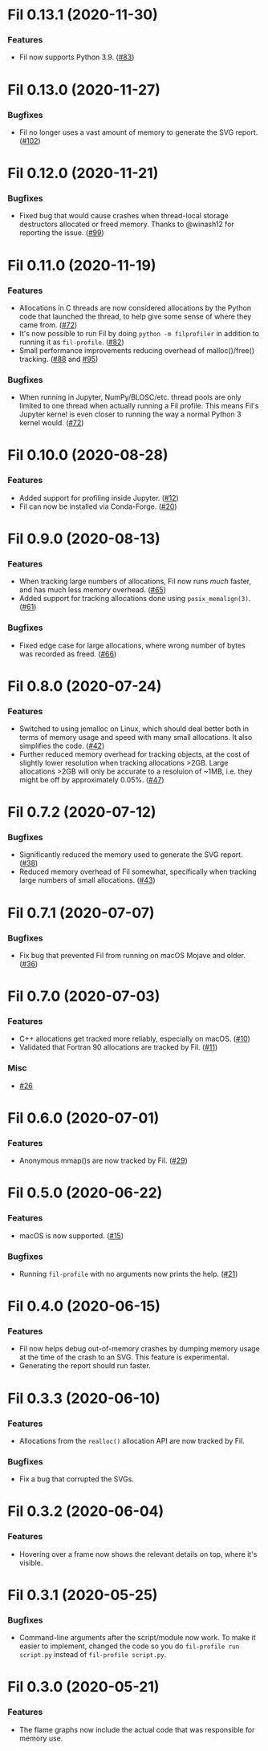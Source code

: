 # Fil 0.13.1 (2020-11-30)


### Features

- Fil now supports Python 3.9. ([#83](https://github.com/pythonspeed/filprofiler/issues/83))


# Fil 0.13.0 (2020-11-27)


### Bugfixes

- Fil no longer uses a vast amount of memory to generate the SVG report. ([#102](https://github.com/pythonspeed/filprofiler/issues/102))


# Fil 0.12.0 (2020-11-21)


### Bugfixes

- Fixed bug that would cause crashes when thread-local storage destructors allocated or freed memory. Thanks to @winash12 for reporting the issue. ([#99](https://github.com/pythonspeed/filprofiler/issues/99))


# Fil 0.11.0 (2020-11-19)

### Features

- Allocations in C threads are now considered allocations by the Python code that launched the thread, to help give some sense of where they came from. ([#72](https://github.com/pythonspeed/filprofiler/issues/72))
- It's now possible to run Fil by doing `python -m filprofiler` in addition to running it as `fil-profile`. ([#82](https://github.com/pythonspeed/filprofiler/issues/82))
- Small performance improvements reducing overhead of malloc()/free() tracking. ([#88](https://github.com/pythonspeed/filprofiler/issues/88) and [#95](https://github.com/pythonspeed/filprofiler/issues/95))


### Bugfixes

- When running in Jupyter, NumPy/BLOSC/etc. thread pools are only limited to one thread when actually running a Fil profile. This means Fil's Jupyter kernel is even closer to running the way a normal Python 3 kernel would. ([#72](https://github.com/pythonspeed/filprofiler/issues/72))


# Fil 0.10.0 (2020-08-28)


### Features

- Added support for profiling inside Jupyter. ([#12](https://github.com/pythonspeed/filprofiler/issues/12))
- Fil can now be installed via Conda-Forge. ([#20](https://github.com/pythonspeed/filprofiler/issues/20))


# Fil 0.9.0 (2020-08-13)


### Features

- When tracking large numbers of allocations, Fil now runs _much_ faster, and has much less memory overhead. ([#65](https://github.com/pythonspeed/filprofiler/issues/65))
- Added support for tracking allocations done using `posix_memalign(3)`. ([#61](https://github.com/pythonspeed/filprofiler/issues/61))

### Bugfixes

- Fixed edge case for large allocations, where wrong number of bytes was recorded as freed. ([#66](https://github.com/pythonspeed/filprofiler/issues/66))


# Fil 0.8.0 (2020-07-24)


### Features

- Switched to using jemalloc on Linux, which should deal better both in terms of memory usage and speed with many small allocations.
  It also simplifies the code. ([#42](https://github.com/pythonspeed/filprofiler/issues/42))
- Further reduced memory overhead for tracking objects, at the cost of slightly lower resolution when tracking allocations >2GB.
  Large allocations >2GB will only be accurate to a resoluion of ~1MB, i.e. they might be off by approximately 0.05%. ([#47](https://github.com/pythonspeed/filprofiler/issues/47))


# Fil 0.7.2 (2020-07-12)


### Bugfixes

- Significantly reduced the memory used to generate the SVG report. ([#38](https://github.com/pythonspeed/filprofiler/issues/38))
- Reduced memory overhead of Fil somewhat, specifically when tracking large numbers of small allocations. ([#43](https://github.com/pythonspeed/filprofiler/issues/43))


# Fil 0.7.1 (2020-07-07)


### Bugfixes

- Fix bug that prevented Fil from running on macOS Mojave and older. ([#36](https://github.com/pythonspeed/filprofiler/issues/36))


# Fil 0.7.0 (2020-07-03)


### Features

- C++ allocations get tracked more reliably, especially on macOS. ([#10](https://github.com/pythonspeed/filprofiler/issues/10))
- Validated that Fortran 90 allocations are tracked by Fil. ([#11](https://github.com/pythonspeed/filprofiler/issues/11))


### Misc

- [#26](https://github.com/pythonspeed/filprofiler/issues/26)


# Fil 0.6.0 (2020-07-01)


### Features

- Anonymous mmap()s are now tracked by Fil. ([#29](https://github.com/pythonspeed/filprofiler/issues/29))


# Fil 0.5.0 (2020-06-22)


### Features

- macOS is now supported. ([#15](https://github.com/pythonspeed/filprofiler/issues/15))


### Bugfixes

- Running `fil-profile` with no arguments now prints the help. ([#21](https://github.com/pythonspeed/filprofiler/issues/21))


# Fil 0.4.0 (2020-06-15)


### Features

- Fil now helps debug out-of-memory crashes by dumping memory usage at the time of the crash to an SVG. This feature is experimental.
- Generating the report should run faster.


# Fil 0.3.3 (2020-06-10)


### Features

- Allocations from the `realloc()` allocation API are now tracked by Fil.


### Bugfixes

- Fix a bug that corrupted the SVGs.


# Fil 0.3.2 (2020-06-04)

### Features

- Hovering over a frame now shows the relevant details on top, where it's visible.


# Fil 0.3.1 (2020-05-25)


### Bugfixes

- Command-line arguments after the script/module now work. To make it easier to implement, changed the code so you do `fil-profile run script.py` instead of `fil-profile script.py`.


# Fil 0.3.0 (2020-05-21)


### Features

- The flame graphs now include the actual code that was responsible for memory use.
